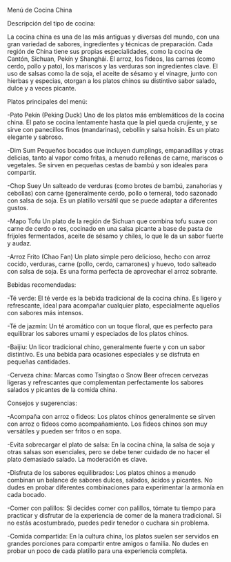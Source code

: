 Menú de Cocina China

Descripción del tipo de cocina:

La cocina china es una de las más antiguas y diversas del mundo, con una gran variedad de sabores, ingredientes y técnicas de preparación. Cada región de China tiene sus propias especialidades, como la cocina de Cantón, Sichuan, Pekín y Shanghái. El arroz, los fideos, las carnes (como cerdo, pollo y pato), los mariscos y las verduras son ingredientes clave. El uso de salsas como la de soja, el aceite de sésamo y el vinagre, junto con hierbas y especias, otorgan a los platos chinos su distintivo sabor salado, dulce y a veces picante.

Platos principales del menú:

-Pato Pekín (Peking Duck)
Uno de los platos más emblemáticos de la cocina china. El pato se cocina lentamente hasta que la piel queda crujiente, y se sirve con panecillos finos (mandarinas), cebollín y salsa hoisin. Es un plato elegante y sabroso.

-Dim Sum
Pequeños bocados que incluyen dumplings, empanadillas y otras delicias, tanto al vapor como fritas, a menudo rellenas de carne, mariscos o vegetales. Se sirven en pequeñas cestas de bambú y son ideales para compartir.

-Chop Suey
Un salteado de verduras (como brotes de bambú, zanahorias y cebollas) con carne (generalmente cerdo, pollo o ternera), todo sazonado con salsa de soja. Es un platillo versátil que se puede adaptar a diferentes gustos.

-Mapo Tofu
Un plato de la región de Sichuan que combina tofu suave con carne de cerdo o res, cocinado en una salsa picante a base de pasta de frijoles fermentados, aceite de sésamo y chiles, lo que le da un sabor fuerte y audaz.

-Arroz Frito (Chao Fan)
Un plato simple pero delicioso, hecho con arroz cocido, verduras, carne (pollo, cerdo, camarones) y huevo, todo salteado con salsa de soja. Es una forma perfecta de aprovechar el arroz sobrante.

Bebidas recomendadas:

-Té verde: El té verde es la bebida tradicional de la cocina china. Es ligero y refrescante, ideal para acompañar cualquier plato, especialmente aquellos con sabores más intensos.

-Té de jazmín: Un té aromático con un toque floral, que es perfecto para equilibrar los sabores umami y especiados de los platos chinos.

-Baijiu: Un licor tradicional chino, generalmente fuerte y con un sabor distintivo. Es una bebida para ocasiones especiales y se disfruta en pequeñas cantidades.

-Cerveza china: Marcas como Tsingtao o Snow Beer ofrecen cervezas ligeras y refrescantes que complementan perfectamente los sabores salados y picantes de la comida china.

Consejos y sugerencias:

-Acompaña con arroz o fideos: Los platos chinos generalmente se sirven con arroz o fideos como acompañamiento. Los fideos chinos son muy versátiles y pueden ser fritos o en sopa.

-Evita sobrecargar el plato de salsa: En la cocina china, la salsa de soja y otras salsas son esenciales, pero se debe tener cuidado de no hacer el plato demasiado salado. La moderación es clave.

-Disfruta de los sabores equilibrados: Los platos chinos a menudo combinan un balance de sabores dulces, salados, ácidos y picantes. No dudes en probar diferentes combinaciones para experimentar la armonía en cada bocado.

-Comer con palillos: Si decides comer con palillos, tómate tu tiempo para practicar y disfrutar de la experiencia de comer de la manera tradicional. Si no estás acostumbrado, puedes pedir tenedor o cuchara sin problema.

-Comida compartida: En la cultura china, los platos suelen ser servidos en grandes porciones para compartir entre amigos o familia. No dudes en probar un poco de cada platillo para una experiencia completa.